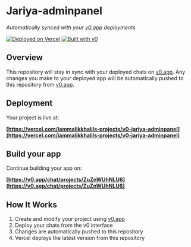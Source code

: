 # Jariya-adminpanel

*Automatically synced with your [v0.app](https://v0.app) deployments*

[![Deployed on Vercel](https://img.shields.io/badge/Deployed%20on-Vercel-black?style=for-the-badge&logo=vercel)](https://vercel.com/iammalikkhalils-projects/v0-jariya-adminpanel)
[![Built with v0](https://img.shields.io/badge/Built%20with-v0.app-black?style=for-the-badge)](https://v0.app/chat/projects/ZuZnWUhNLU6)

## Overview

This repository will stay in sync with your deployed chats on [v0.app](https://v0.app).
Any changes you make to your deployed app will be automatically pushed to this repository from [v0.app](https://v0.app).

## Deployment

Your project is live at:

**[https://vercel.com/iammalikkhalils-projects/v0-jariya-adminpanel](https://vercel.com/iammalikkhalils-projects/v0-jariya-adminpanel)**

## Build your app

Continue building your app on:

**[https://v0.app/chat/projects/ZuZnWUhNLU6](https://v0.app/chat/projects/ZuZnWUhNLU6)**

## How It Works

1. Create and modify your project using [v0.app](https://v0.app)
2. Deploy your chats from the v0 interface
3. Changes are automatically pushed to this repository
4. Vercel deploys the latest version from this repository